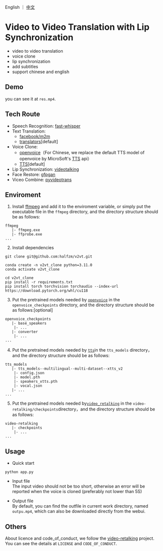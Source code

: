 <p align="left">
    English ｜ <a href="readme.md">中文</a>
</p>
<h1 align="left">
  Video to Video Translation with Lip Synchronization 
</h1>

- video to video translation  
- voice clone  
- lip synchronization  
- add subtitles  
- support chinese and english  

## Demo
you can see it at `res.mp4`.

<!-- <video>
<source src="https://github.com/halfzm/v2vt/blob/main/res.mp4" type="video/mp4">
</video> -->

## Tech Route
- Speech Recognition: [fast-whisper](https://github.com/SYSTRAN/faster-whisper)
- Text Translation: 
  - [facebook/m2m](https://huggingface.co/facebook/m2m100_1.2B)
  - [translators](https://github.com/UlionTse/translators)[default]
- Voice Clone: 
  - [openvoice](https://github.com/myshell-ai/OpenVoice)（For Chinese, we replace the default TTS model of openvoice by MicroSoft's [TTS](https://github.com/skygongque/tts) api）
  - [TTS](https://github.com/coqui-ai/TTS)[default]
- Lip Synchronization: [videotalking](https://github.com/OpenTalker/video-retalking)
- Face Restore: [gfpgan](https://github.com/TencentARC/GFPGAN)
- Viceo Combine: [pyvideotrans](https://github.com/jianchang512/pyvideotrans)



## Enviroment
1. Install [ffmpeg](https://ffmpeg.org/) and add it to the enviroment variable, or simply put the executable file in the `ffmpeg` directory, and the directory structure should be as follows:
```
ffmpeg
   |- ffmpeg.exe
   |- ffprobe.exe
...
```

2. Install dependencies
```
git clone git@github.com:halfzm/v2vt.git

conda create -n v2vt_clone python=3.11.0
conda activate v2vt_clone

cd v2vt_clone
pip install -r requirements.txt
pip install torch torchvision torchaudio --index-url https://download.pytorch.org/whl/cu118
```

3. Put the pretrained models needed by [`openvoice`](https://myshell-public-repo-hosting.s3.amazonaws.com/checkpoints_1226.zip) in the `openvoice_checkpoints` directory, and the directory structure should be as follows:[optional]
```
openvoice_checkpoints
   |- base_speakers
    |- ...
   |- converter
    |- ...
...
```

4. Put the pretrained models needed by [`tts`](https://huggingface.co/coqui/XTTS-v2/tree/main)in the `tts_models` directory，and the directory structure should be as follows:
```
tts_models
   |- tts_models--multilingual--multi-dataset--xtts_v2
    |- config.json
    |- model.pth
    |- speakers_xtts.pth
    |- vocal.json
   |- ...
...
```

5. Put the pretrained models needed by[`video_retalking`](https://drive.google.com/drive/folders/18rhjMpxK8LVVxf7PI6XwOidt8Vouv_H0?usp=share_link) in the `video-retalking/checkpoints`directory，and the directory structure should be as follows:
```
video-retalking
   |- checkpoints
    |- ...
...
```


## Usage
- Quick start
```
python app.py
```
- Input file  
The input video should not be too short, otherwise an error will be reported when the voice is cloned (preferably not lower than 5S)

- Output file  
By default, you can find the outfile in current work directory, named `outpu.mp4`, which can also be downloaded directly from the webui.


## Others
About licence and code_of_conduct, we follow the [video-retalking](https://github.com/OpenTalker/video-retalking) project.  
You can see the details at `LICENSE` and `CODE_OF_CONDUCT`.